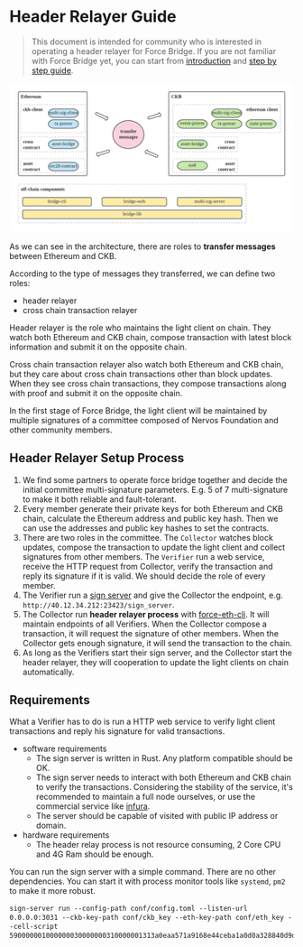 # Header Relayer Guide

> This document is intended for community who is interested in operating a header relayer for Force Bridge. If you are not familiar with Force Bridge yet, you can start from [introduction](./introduction.md) and [step by step guide](./step-by-step-guide.md).

![architecture](./media/multi-sig-architecture.png)

As we can see in the architecture, there are roles to **transfer messages** between Ethereum and CKB.

According to the type of messages they transferred, we can define two roles:
- header relayer
- cross chain transaction relayer

Header relayer is the role who maintains the light client on chain. They watch both Ethereum and CKB chain, compose transaction with latest block information and submit it on the opposite chain.

Cross chain transaction relayer also watch both Ethereum and CKB chain, but they care about cross chain transactions other than block updates. When they see cross chain transactions, they compose transactions along with proof and submit it on the opposite chain.

In the first stage of Force Bridge, the light client will be maintained by multiple signatures of a committee composed of Nervos Foundation and other community members.

## Header Relayer Setup Process

1. We find some partners to operate force bridge together and decide the initial committee multi-signature parameters. E.g. 5 of 7 multi-signature to make it both reliable and fault-tolerant.
2. Every member generate their private keys for both Ethereum and CKB chain, calculate the Ethereum address and public key hash. Then we can use the addresses and public key hashes to set the contracts.
3. There are two roles in the committee. The `Collector` watches block updates, compose the transaction to update the light client and collect signatures from other members. The `Verifier` run a web service, receive the HTTP request from Collector, verify the transaction and reply its signature if it is valid. We should decide the role of every member.
4. The Verifier run a [sign server](https://github.com/nervosnetwork/sign-server) and give the Collector the endpoint, e.g. `http://40.12.34.212:23423/sign_server`.
5. The Collector run **header relayer process** with [force-eth-cli](https://github.com/nervosnetwork/force-bridge-eth/blob/main/offchain-modules/cli/Cargo.toml). It will maintain endpoints of all Verifiers. When the Collector compose a transaction, it will request the signature of other members. When the Collector gets enough signature, it will send the transaction to the chain.
6. As long as the Verifiers start their sign server, and the Collector start the header relayer, they will cooperation to update the light clients on chain automatically.

## Requirements

What a Verifier has to do is run a HTTP web service to verify light client transactions and reply his signature for valid transactions.

- software requirements
    - The sign server is written in Rust. Any platform compatible should be OK.
    - The sign server needs to interact with both Ethereum and CKB chain to verify the transactions. Considering the stability of the service, it's recommended to maintain a full node ourselves, or use the commercial service like [infura](https://infura.io/).
    - The server should be capable of visited with public IP address or domain.
- hardware requirements
    - The header relay process is not resource consuming, 2 Core CPU and 4G Ram should be enough.

You can run the sign server with a simple command. There are no other dependencies. You can start it with process monitor tools like `systemd`, `pm2` to make it more robust.

```
sign-server run --config-path conf/config.toml --listen-url 0.0.0.0:3031 --ckb-key-path conf/ckb_key --eth-key-path conf/eth_key --cell-script 590000001000000030000000310000001313a0eaa571a9168e44ceba1a0d0a328840d9de43aab2388af7c860b57c9a0c01240000005edca2d744b6eaa347de7ff0edcd2e6e88ab8f2836bcbd0df0940026956e5f8107000000
```